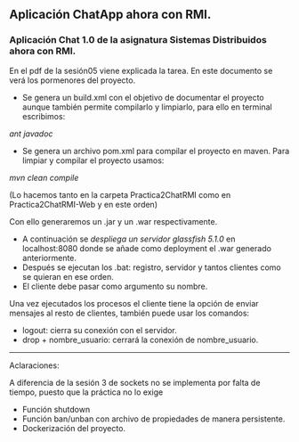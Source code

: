 ## Aplicación ChatApp ahora con RMI.

### Aplicación Chat 1.0 de la asignatura Sistemas Distribuidos ahora con RMI.

En el pdf de la sesión05 viene explicada la tarea. En este documento se verá los pormenores del proyecto.
- Se genera un build.xml con el objetivo de documentar el proyecto aunque también permite compilarlo y limpiarlo,
para ello en terminal escribimos:

*ant javadoc*

- Se genera un archivo pom.xml para compilar el proyecto en maven. Para limpiar y compilar el proyecto usamos:

*mvn clean compile*

(Lo hacemos tanto en la carpeta Practica2ChatRMI como en Practica2ChatRMI-Web y en este orden)

Con ello generaremos un .jar y un .war respectivamente.

- A continuación se *despliega un servidor glassfish 5.1.0* en localhost:8080 donde se añade como deployment el .war generado anteriormente.
- Después se ejecutan los .bat: registro, servidor y tantos clientes como se quieran en ese orden.
- El cliente debe pasar como argumento su nombre.

Una vez ejecutados los procesos el cliente tiene la opción de enviar mensajes al resto de clientes, también puede usar los comandos:
- logout: cierra su conexión con el servidor.
- drop + nombre_usuario: cerrará la conexión de nombre_usuario.

-----------------------------------------------------------
Aclaraciones:

A diferencia de la sesión 3 de sockets no se implementa por falta de tiempo, puesto que la práctica no lo exige
- Función shutdown
- Función ban/unban con archivo de propiedades de manera persistente.
- Dockerización del proyecto.